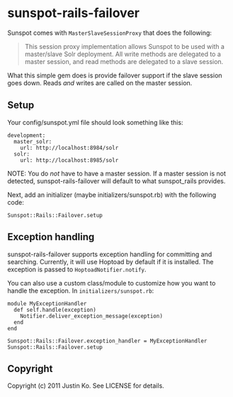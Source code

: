 # sunspot-rails-failover

Sunspot comes with `MasterSlaveSessionProxy` that does the following:

> This session proxy implementation allows Sunspot to be used with a
> master/slave Solr deployment. All write methods are delegated to a master
> session, and read methods are delegated to a slave session.

What this simple gem does is provide failover support if the slave session
goes down. Reads *and* writes are called on the master session.

## Setup

Your config/sunspot.yml file should look something like this:

    development:
      master_solr:
        url: http://localhost:8984/solr
      solr:
        url: http://localhost:8985/solr
        
NOTE: You do *not* have to have a master session. If a master session is
not detected, sunspot-rails-failover will default to what sunspot_rails
provides.

Next, add an initializer (maybe initializers/sunspot.rb) with the following
code:

    Sunspot::Rails::Failover.setup
    
## Exception handling

sunspot-rails-failover supports exception handling for committing and
searching. Currently, it will use Hoptoad by default if it is installed.
The exception is passed to `HoptoadNotifier.notify`.

You can also use a custom class/module to customize how you want to handle the
exception. In `initializers/sunspot.rb`:

    module MyExceptionHandler
      def self.handle(exception)
        Notifier.deliver_exception_message(exception)
      end
    end
    
    Sunspot::Rails::Failover.exception_handler = MyExceptionHandler
    Sunspot::Rails::Failover.setup
    
## Copyright

Copyright (c) 2011 Justin Ko. See LICENSE for details.